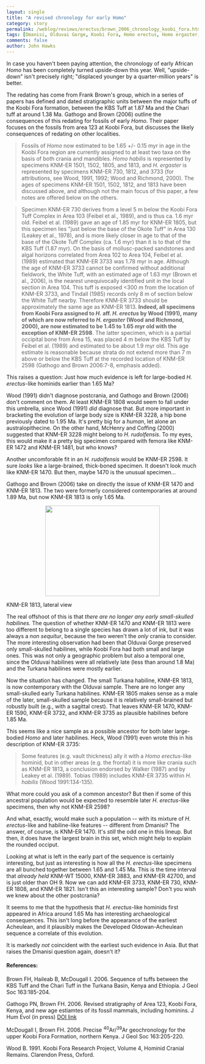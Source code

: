 ```yaml
---
layout: single 
title: "A revised chronology for early Homo" 
category: story
permalink: /weblog/reviews/erectus/brown_2006_chronology_koobi_fora.html
tags: [Dmanisi, Olduvai Gorge, Koobi Fora, Homo erectus, Homo ergaster, Homo rudolfensis, Homo habilis] 
comments: false 
author: John Hawks 
---
```



<p>
In case you haven't been paying attention, the chronology of early African <i>Homo</i> has been completely turned upside-down this year. Well, "upside-down" isn't precisely right; "displaced younger by a quarter-million years" is better. 
</p>

<p>
The redating has come from Frank Brown's group, which in a series of papers has defined and dated stratigraphic units between the major tuffs of the Koobi Fora formation, between the KBS Tuff at 1.87 Ma and the Chari tuff at around 1.38 Ma. Gathogo and Brown (2006) outline the consequences of this redating for fossils of early <i>Homo</i>. Their paper focuses on the fossils from area 123 at Koobi Fora, but discusses the likely consequences of redating on other localities. 
</p>

<blockquote>Fossils of <i>Homo</i> now estimated to be 1.65 +/- 0.15 myr in age in the Koobi Fora region are currently assigned to at least two taxa on the basis of both crania and mandibles. <i>Homo habilis</i> is represented by specimens KNM-ER 1501, 1502, 1805, and 1813, and <i>H. ergaster</i> is represented by specimens KNM-ER 730, 1812, and 3733 (for attributions, see Wood, 1991, 1992; Wood and Richmond, 2000). The ages of specimens KNM-ER 1501, 1502, 1812, and 1813 have been discussed above, and although not the main focus of this paper, a few notes are offered below on the others. </blockquote>

<blockquote>Specimen KNM-ER 730 derives from a level 5 m below the Koobi Fora Tuff Complex in Area 103 (Feibel et al., 1989), and is thus ca. 1.6 myr old. Feibel et al. (1989) gave an age of 1.85 myr for KNM-ER 1805, but this specimen lies "just below the base of the Okote Tuff" in Area 130 (Leakey et al., 1978), and is more likely closer in age to that of the base of the Okote Tuff Complex (ca. 1.6 myr) than it is to that of the KBS Tuff (1.87 myr). On the basis of mollusc-packed sandstones and algal horizons correlated from Area 102 to Area 104, Feibel et al. (1989) estimated that KNM-ER 3733 was 1.78 myr in age. Although the age of KNM-ER 3733 cannot be confirmed without additional fieldwork, the White Tuff, with an estimated age of 1.63 myr (Brown et al., 2006), is the nearest unequivocally identified unit in the local section in Area 104. This tuff is exposed <300 m from the location of KNM-ER 3733, and Tindall (1985) records only 8 m of section below the White Tuff nearby. Therefore KNM-ER 3733 should be approximately the same age as KNM-ER 1813. <b>Indeed, all specimens from Koobi Fora  assigned to <i>H.</i> aff. <i>H. erectus</i> by Wood (1991), many of which are now referred to <i>H. ergaster</i> (Wood and Richmond, 2000), are now estimated to be 1.45 to 1.65 myr old with the exception of KNM-ER 2598</b>. The latter specimen, which is a partial occipital bone from Area 15, was placed 4 m below the KBS Tuff by Feibel et al. (1989) and estimated to be about 1.9 myr old. This age estimate is reasonable because strata do not extend more than 7 m above or below the KBS Tuff at the recorded location of KNM-ER 2598 (Gathogo and Brown 2006:7-8, emphasis added). </blockquote>

<p>
This raises a question: Just how much evidence is left for large-bodied <i>H. erectus</i>-like hominids earlier than 1.65 Ma?
</p>

<p>
Wood (1991) didn't diagnose postcrania, and Gathogo and Brown (2006) don't comment on them. At least KNM-ER 1808 would seem to fall under this umbrella, since Wood (1991) <i>did</i> diagnose that. But more important in bracketing the evolution of large body size is KNM-ER 3228, a hip bone previously dated to 1.95 Ma. It's pretty big for a <i>human</i>, let alone an australopithecine. On the other hand, McHenry and Coffing (2000) suggested that KNM-ER 3228 might belong to <i>H. rudolfensis</i>. To my eyes, this would make it a pretty big specimen compared with femora like KNM-ER 1472 and KNM-ER 1481, but who knows?
</p>

<p>
Another uncomforable fit in an <i>H. rudolfensis</i> would be KNM-ER 2598. It sure <i>looks</i> like a large-brained, thick-boned specimen. It doesn't look much like KNM-ER 1470. But then, maybe 1470 is the unusual specimen...
</p>

<p>
Gathogo and Brown (2006) take on directly the issue of KNM-ER 1470 and KNM-ER 1813. The two were formerly considered contemporaries at around 1.89 Ma, but now KNM-ER 1813 is only 1.65 Ma. 
</p>

<div style="text-align:center;">
<img src="/graphics/er_1813_lateral.png" width="300" height="237" /></div>
<p class="caption">KNM-ER 1813, lateral view</p>

<p>
The real offshoot of this is that <i>there are no longer any early small-skulled habilines.</i> The question of whether KNM-ER 1470 and KNM-ER 1813 were too different to belong to a single species has drawn a lot of ink, but it was always a <i>non sequitur</i>, because the two weren't the <i>only</i> crania to consider. The more interesting observation had been that Olduvai Gorge preserved only small-skulled habilines, while Koobi Fora had both small and large ones. This was not only a geographic problem but also a temporal one, since the Olduvai habilines were all relatively late (less than around 1.8 Ma) and the Turkana habilines were mostly earlier. 
</p>

<p>
Now the situation has changed. The small Turkana habiline, KNM-ER 1813, is now contemporary with the Olduvai sample. There are no longer any small-skulled early Turkana habilines. KNM-ER 1805 makes sense as a male of the later, small-skulled sample because it is relatively small-brained but robustly built (e.g., with a sagittal crest). That leaves KNM-ER 1470, KNM-ER 1590, KNM-ER 3732, and KNM-ER 3735 as plausible habilines before 1.85 Ma. 
</p>

<p>
This seems like a nice sample as a possible ancestor for both later large-bodied <i>Homo</i> and later habilines. Heck, Wood (1991) even wrote this in his description of KNM-ER 3735: 
</p>

<blockquote>Some features (e.g. vault thickness) ally it with a <i>Homo erectus</i>-like hominid, but in other areas (e.g. the frontal) it is more like crania such as KNM-ER 1813, a conclusion endorsed by Walker (1987) and by Leakey et al. (1989). Tobias (1989) includes KNM-ER 3735 within <i>H. habilis</i> (Wood 1991:134-135). </blockquote>

<p>
What more could you ask of a common ancestor? But then if some of this ancestral population would be expected to resemble later <i>H. erectus</i>-like specimens, then why not KNM-ER 2598?
</p>

<p>
And what, exactly, would make such a population -- with its mixture of <i>H. erectus</i>-like and habiline-like features -- different from Dmanisi? The answer, of course, is KNM-ER 1470. It's <i>still</i> the odd one in this lineup. But then, it does have the largest brain in this set, which might help to explain the rounded occiput. 
</p>

<p>
Looking at what is left in the early part of the sequence is certainly interesting, but just as interesting is how all the <i>H. erectus</i>-like specimens are all bunched together between 1.65 and 1.45 Ma. This is the time interval that <I>already held</i> KNM-WT 15000, KNM-ER 3883, and KNM-ER 42700, and is just older than OH 9. Now we can add KNM-ER 3733, KNM-ER 730, KNM-ER 1808, and KNM-ER 1821. Isn't this an interesting sample? Don't you wish we knew about the other postcrania?
</p>

<p>
It seems to me that the hypothesis that <i>H. erectus</i>-like hominids first appeared in Africa around 1.65 Ma has interesting archaeological consequences. This isn't long before the appearance of the earliest Acheulean, and it plausibly makes the Developed Oldowan-Acheulean sequence a correlate of this evolution. 
</p>

<p>
It is markedly <i>not</i> coincident with the earliest such evidence in Asia. But that raises the Dmanisi question again, doesn't it?
</p>

<h4>References:</h4>

<p class="cite">Brown FH, Haileab B, McDougall I. 2006. Sequence of tuffs between the KBS Tuff and the Chari Tuff in the Turkana Basin, Kenya and Ethiopia. J Geol Soc 163:185-204. </p>

<p class="cite">Gathogo PN, Brown FH. 2006. Revised stratigraphy of Area 123, Koobi Fora, Kenya, and new age estiamtes of its fossil mammals, including hominins. J Hum Evol (in press) <a href="http://dx.doi.org/10.1016/j.jhevol.2006.05.005">DOI link</a></p>

<p class="cite">McDougall I, Brown FH. 2006. Precise <sup>40</sup>Ar/<sup>39</sup>Ar geochronology for the upper Koobi Fora Formation, northern Kenya. J Geol Soc 163:205-220. </p>

<p class="cite">Wood B. 1991. Koobi Fora Research Project, Volume 4, Hominid Cranial Remains. Clarendon Press, Oxford. </p>

